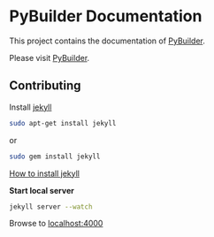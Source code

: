 # PyBuilder Documentation

This project contains the documentation of [PyBuilder](https://github.com/pybuilder/pybuilder).

Please visit [PyBuilder](https://pybuilder.io).

## Contributing

Install [jekyll](https://github.com/mojombo/jekyll)

```bash
sudo apt-get install jekyll
```

or

```bash
sudo gem install jekyll
```

[How to install jekyll](https://github.com/mojombo/jekyll/wiki/install)

**Start local server**
```bash
jekyll server --watch
```

Browse to [localhost:4000](http://localhost:4000)


